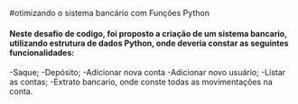 #otimizando o sistema bancário com Funções Python
#### Neste desafio de codigo, foi proposto a criação de um sistema bancario, utilizando estrutura de dados Python, onde deveria constar as seguintes funcionalidades:
-Saque;
-Depósito;
-Adicionar nova conta
-Adicionar novo usuário;
-Listar as contas;
-Extrato bancario, onde conste todas as movimentações na conta.
